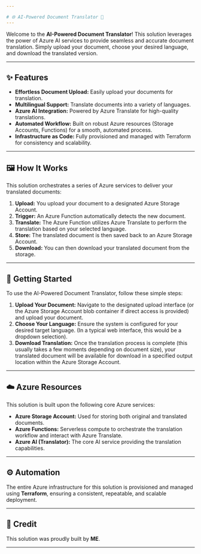 ```yaml
---

# 🌐 AI-Powered Document Translator 🚀
---
```


Welcome to the **AI-Powered Document Translator**! This solution leverages the power of Azure AI services to provide seamless and accurate document translation. Simply upload your document, choose your desired language, and download the translated version.

---

## ✨ Features

* **Effortless Document Upload:** Easily upload your documents for translation.
* **Multilingual Support:** Translate documents into a variety of languages.
* **Azure AI Integration:** Powered by Azure Translate for high-quality translations.
* **Automated Workflow:** Built on robust Azure resources (Storage Accounts, Functions) for a smooth, automated process.
* **Infrastructure as Code:** Fully provisioned and managed with Terraform for consistency and scalability.

---

## 🖼️ How It Works

This solution orchestrates a series of Azure services to deliver your translated documents:

1.  **Upload:** You upload your document to a designated Azure Storage Account.
2.  **Trigger:** An Azure Function automatically detects the new document.
3.  **Translate:** The Azure Function utilizes Azure Translate to perform the translation based on your selected language.
4.  **Store:** The translated document is then saved back to an Azure Storage Account.
5.  **Download:** You can then download your translated document from the storage.

---

## 🚀 Getting Started

To use the AI-Powered Document Translator, follow these simple steps:

1.  **Upload Your Document:** Navigate to the designated upload interface (or the Azure Storage Account blob container if direct access is provided) and upload your document.
2.  **Choose Your Language:** Ensure the system is configured for your desired target language. (In a typical web interface, this would be a dropdown selection).
3.  **Download Translation:** Once the translation process is complete (this usually takes a few moments depending on document size), your translated document will be available for download in a specified output location within the Azure Storage Account.

---

## ☁️ Azure Resources

This solution is built upon the following core Azure services:

* **Azure Storage Account:** Used for storing both original and translated documents.
* **Azure Functions:** Serverless compute to orchestrate the translation workflow and interact with Azure Translate.
* **Azure AI (Translator):** The core AI service providing the translation capabilities.

---

## ⚙️ Automation

The entire Azure infrastructure for this solution is provisioned and managed using **Terraform**, ensuring a consistent, repeatable, and scalable deployment.

---

## 🤝 Credit

This solution was proudly built by **ME**.

---
